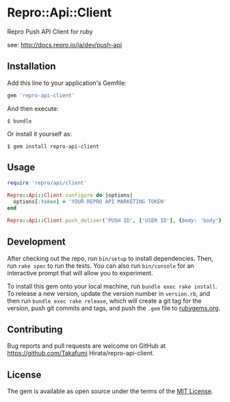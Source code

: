 # Repro::Api::Client

Repro Push API Client for ruby

see: http://docs.repro.io/ja/dev/push-api

## Installation

Add this line to your application's Gemfile:

```ruby
gem 'repro-api-client'
```

And then execute:

    $ bundle

Or install it yourself as:

    $ gem install repro-api-client

## Usage

```ruby
require 'repro/api/client'

Repro::Api::Client.configure do |options|
  options[:token] = 'YOUR REPRO API MARKETING TOKEN'
end

Repro::Api::Client.push_deliver('PUSH ID', ['USER ID'], {body: 'body'})
```

## Development

After checking out the repo, run `bin/setup` to install dependencies. Then, run `rake spec` to run the tests. You can also run `bin/console` for an interactive prompt that will allow you to experiment.

To install this gem onto your local machine, run `bundle exec rake install`. To release a new version, update the version number in `version.rb`, and then run `bundle exec rake release`, which will create a git tag for the version, push git commits and tags, and push the `.gem` file to [rubygems.org](https://rubygems.org).

## Contributing

Bug reports and pull requests are welcome on GitHub at https://github.com/Takafumi Hirata/repro-api-client.


## License

The gem is available as open source under the terms of the [MIT License](http://opensource.org/licenses/MIT).

